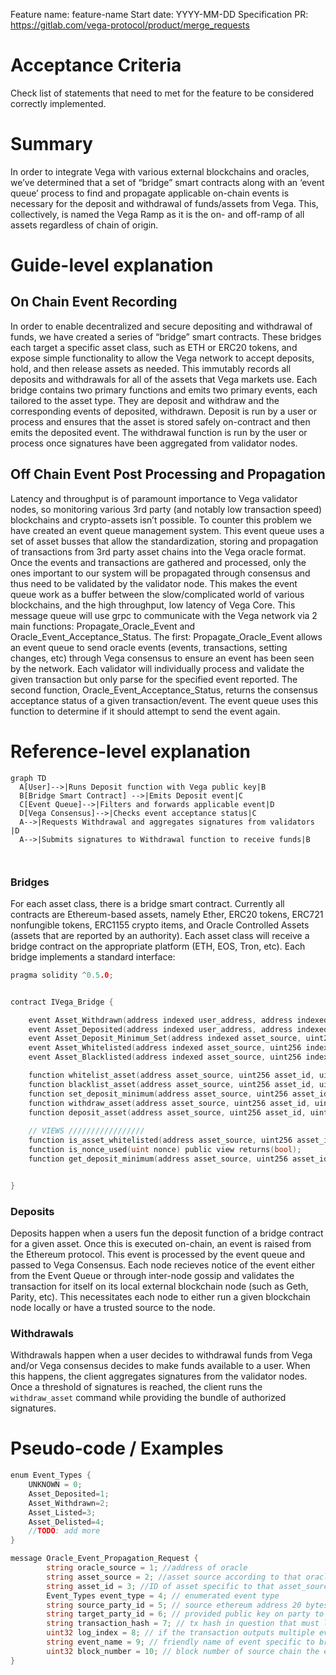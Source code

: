Feature name: feature-name
Start date: YYYY-MM-DD
Specification PR: https://gitlab.com/vega-protocol/product/merge_requests

# Acceptance Criteria
Check list of statements that need to met for the feature to be considered correctly implemented.

# Summary
In order to integrate Vega with various external blockchains and oracles, we’ve determined that a set of “bridge” smart contracts along with an ‘event queue’ process to find and propagate applicable on-chain events is necessary for the deposit and withdrawal of funds/assets from Vega. This, collectively, is named the Vega Ramp as it is the on- and off-ramp of all assets regardless of chain of origin.


# Guide-level explanation
## On Chain Event Recording
In order to enable decentralized and secure depositing and withdrawal of funds, we have created a series of “bridge” smart contracts. These bridges each target a specific asset class, such as ETH or ERC20 tokens, and expose simple functionality to allow the Vega network to accept deposits, hold, and then release assets as needed. This immutably records all deposits and withdrawals for all of the assets that Vega markets use.
Each bridge contains two primary functions and emits two primary events, each tailored to the asset type. They are deposit and withdraw and the corresponding events of deposited, withdrawn. Deposit is run by a user or process and ensures that the asset is stored safely on-contract and then emits the deposited event. The withdrawal function is run by the user or process once signatures have been aggregated from validator nodes.


## Off Chain Event Post Processing and Propagation
Latency and throughput is of paramount importance to Vega validator nodes, so monitoring various 3rd party (and notably low transaction speed) blockchains and crypto-assets isn’t possible. To counter this problem we have created an event queue management system. This event queue uses a set of asset busses that allow the standardization, storing and propagation of transactions from 3rd party asset chains into the Vega oracle format. Once the events and transactions are gathered and processed, only the ones important to our system will be propagated through consensus and thus need to be validated by the validator node. This makes the event queue work as a buffer between the slow/complicated world of various blockchains, and the high throughput, low latency of Vega Core.
This message queue will use grpc to communicate with the Vega network via 2 main functions: Propagate_Oracle_Event and Oracle_Event_Acceptance_Status. The first: Propagate_Oracle_Event  allows an event queue to send oracle events (events, transactions, setting changes, etc) through Vega consensus to ensure an event has been seen by the network. Each validator will individually process and validate the given transaction but only parse for the specified event reported.
The second function, Oracle_Event_Acceptance_Status, returns the consensus acceptance status of a given transaction/event. The event queue uses this function to determine if it should attempt to send the event again.


# Reference-level explanation

```mermaid
graph TD
  A[User]-->|Runs Deposit function with Vega public key|B
  B[Bridge Smart Contract] -->|Emits Deposit event|C
  C[Event Queue]-->|Filters and forwards applicable event|D
  D[Vega Consensus]-->|Checks event acceptance status|C
  A-->|Requests Withdrawal and aggregates signatures from validators |D
  A-->|Submits signatures to Withdrawal function to receive funds|B
  
					
```

### Bridges
For each asset class, there is a bridge smart contract. Currently all contracts are Ethereum-based assets, namely Ether, ERC20 tokens, ERC721 nonfungible tokens, ERC1155 crypto items, and Oracle Controlled Assets (assets that are reported by an authority). Each asset class will receive a bridge contract on the appropriate platform (ETH, EOS, Tron, etc). 
Each bridge implements a standard interface:

```go
pragma solidity ^0.5.0;


contract IVega_Bridge {

    event Asset_Withdrawn(address indexed user_address, address indexed asset_source, uint256 indexed asset_id, uint256 amount);
    event Asset_Deposited(address indexed user_address, address indexed asset_source, uint256 indexed asset_id, uint256 amount, bytes vega_public_key);
    event Asset_Deposit_Minimum_Set(address indexed asset_source, uint256 indexed asset_id, uint256 new_minimum);
    event Asset_Whitelisted(address indexed asset_source, uint256 indexed asset_id);
    event Asset_Blacklisted(address indexed asset_source, uint256 indexed asset_id);

    function whitelist_asset(address asset_source, uint256 asset_id, uint256 nonce, bytes memory signatures) public;
    function blacklist_asset(address asset_source, uint256 asset_id, uint256 nonce, bytes memory signatures) public;
    function set_deposit_minimum(address asset_source, uint256 asset_id, uint256 minimum_amount) public;
    function withdraw_asset(address asset_source, uint256 asset_id, uint256 amount, uint256 nonce, bytes memory signatures) public;
    function deposit_asset(address asset_source, uint256 asset_id, uint256 amount, byte32 vega_public_key) public;
    
    // VIEWS /////////////////
    function is_asset_whitelisted(address asset_source, uint256 asset_id) public view returns(uint256);
    function is_nonce_used(uint nonce) public view returns(bool);
    function get_deposit_minimum(address asset_source, uint256 asset_id) public view returns(uint256);


}

```

### Deposits
Deposits happen when a users fun the deposit function of a bridge contract for a given asset. Once this is executed on-chain, an event is raised from the Ethereum protocol. This event is processed by the event queue and passed to Vega Consensus. Each node recieves notice of the event either from the Event Queue or through inter-node gossip and validates the transaction for itself on its local external blockchain node (such as Geth, Parity, etc). This necessitates each node to either run a given blockchain node locally or have a trusted source to the node.

### Withdrawals 
Withdrawals happen when a user decides to withdrawal funds from Vega and/or Vega consensus decides to make funds available to a user. When this happens, the client aggregates signatures from the validator nodes. Once a threshold of signatures is reached, the client runs the `withdraw_asset` command while providing the bundle of authorized signatures.


# Pseudo-code / Examples
```go
enum Event_Types {
    UNKNOWN = 0;
    Asset_Deposited=1;
    Asset_Withdrawn=2;
    Asset_Listed=3;
    Asset_Delisted=4;
    //TODO: add more
}
```

```go
message Oracle_Event_Propagation_Request {
        string oracle_source = 1; //address of oracle
        string asset_source = 2; //asset source according to that oracle
        string asset_id = 3; //ID of asset specific to that asset_source
        Event_Types event_type = 4; // enumerated event type
        string source_party_id = 5; // source ethereum address 20 bytes hex preceded by 0x or other party ID of user/contract/system this pertains to
        string target_party_id = 6; // provided public key on party to target the event to
        string transaction_hash = 7; // tx hash in question that must lead us to parseable data based on 'event_type'
        uint32 log_index = 8; // if the transaction outputs multiple events to the log, this tells you which one
        string event_name = 9; // friendly name of event specific to bridge/source
        uint32 block_number = 10; // block number of source chain the event occurred 
}
```

